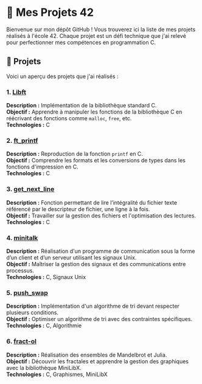 # 🌟 Mes Projets 42

Bienvenue sur mon dépôt GitHub ! Vous trouverez ici la liste de mes projets réalisés à l'école 42. Chaque projet est un défi technique que j'ai relevé pour perfectionner mes compétences en programmation C.

## 🔧 Projets

Voici un aperçu des projets que j'ai réalisés :

### 1. [Libft](https://github.com/SpkHD/Libft)  
**Description :** Implémentation de la bibliothèque standard C.  
**Objectif :** Apprendre à manipuler les fonctions de la bibliothèque C en réécrivant des fonctions comme `malloc`, `free`, etc.  
**Technologies :** C

### 2. [ft_printf](https://github.com/Spike-hd/ft_printf)  
**Description :** Reproduction de la fonction `printf` en C.  
**Objectif :** Comprendre les formats et les conversions de types dans les fonctions d'impression en C.  
**Technologies :** C

### 3. [get_next_line](https://github.com/Spike-hd/get_next_line)  
**Description :** Fonction permettant de lire l’intégralité du fichier texte référencé par le descripteur de fichier, une ligne à la fois.  
**Objectif :** Travailler sur la gestion des fichiers et l'optimisation des lectures.  
**Technologies :** C

### 4. [minitalk](https://github.com/Spike-hd/minitalk)  
**Description :** Réalisation d'un programme de communication sous la forme d’un client et d’un serveur utilisant les signaux Unix.  
**Objectif :** Maîtriser la gestion des signaux et des communications entre processus.  
**Technologies :** C, Signaux Unix

### 5. [push_swap](https://github.com/Spike-hd/push_swap)  
**Description :** Implémentation d'un algorithme de tri devant respecter plusieurs conditions.  
**Objectif :** Optimiser un algorithme de tri avec des contraintes spécifiques.  
**Technologies :** C, Algorithmie

### 6. [fract-ol](https://github.com/Spike-hd/fract-ol)  
**Description :** Réalisation des ensembles de Mandelbrot et Julia.  
**Objectif :** Découvrir les fractales et apprendre la gestion des graphiques avec la bibliothèque MiniLibX.  
**Technologies :** C, Graphismes, MiniLibX





